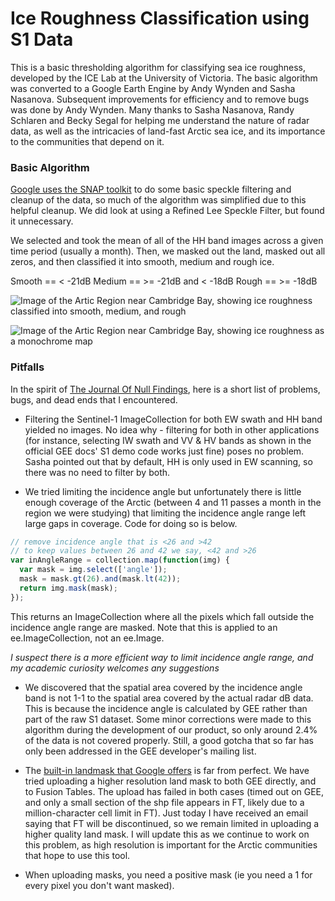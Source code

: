 # Ice Roughness Classification using S1 Data

This is a basic thresholding algorithm for classifying sea ice roughness, developed by the ICE Lab at the University of Victoria. The basic algorithm was converted to a Google Earth Engine by Andy Wynden and Sasha Nasanova. Subsequent improvements for efficiency and to remove bugs was done by Andy Wynden. Many thanks to Sasha Nasanova, Randy Schlaren and Becky Segal for helping me understand the nature of radar data, as well as the intricacies of land-fast Arctic sea ice, and its importance to the communities that depend on it.

### Basic Algorithm

[Google uses the SNAP toolkit](https://developers.google.com/earth-engine/sentinel1) to do some basic speckle filtering and cleanup of the data, so much of the algorithm was simplified due to this helpful cleanup. We did look at using a Refined Lee Speckle Filter, but found it unnecessary. 

We selected and took the mean of all of the HH band images across a given time period (usually a month). Then, we masked out the land, masked out all zeros, and then classified it into smooth, medium and rough ice.

Smooth == < -21dB
Medium == >= -21dB and < -18dB
Rough == >= -18dB

![Image of the Artic Region near Cambridge Bay, showing ice roughness classified into smooth, medium, and rough](https://github.com/lyramer/seaiceclassifier/img/demo.png "Sea Ice Classified into Smooth (green), Medium (yellow), and Rough (purple)")

![Image of the Artic Region near Cambridge Bay, showing ice roughness as a monochrome map](https://github.com/lyramer/seaiceclassifier/img/demo1.png "Sea Ice Before Classification")

### Pitfalls

In the spirit of [The Journal Of Null Findings](https://www.journalnetwork.org/journals/international-journal-of-negative-and-null-results), here is a short list of problems, bugs, and dead ends that I encountered.

+ Filtering the Sentinel-1 ImageCollection for both EW swath and HH band yielded no images. No idea why - filtering for both in other applications (for instance, selecting IW swath and VV & HV bands as shown in the official GEE docs' S1 demo code works just fine) poses no problem. Sasha pointed out that by default, HH is only used in EW scanning, so there was no need to filter by both.

+ We tried limiting the incidence angle but unfortunately there is little enough coverage of the Arctic (between 4 and 11 passes a month in the region we were studying) that limiting the incidence angle range left large gaps in coverage. Code for doing so is below.

```javascript
// remove incidence angle that is <26 and >42
// to keep values between 26 and 42 we say, <42 and >26
var inAngleRange = collection.map(function(img) {
  var mask = img.select(['angle']);
  mask = mask.gt(26).and(mask.lt(42));
  return img.mask(mask);
});
```

This returns an ImageCollection where all the pixels which fall outside the incidence angle range are masked. Note that this is applied to an ee.ImageCollection, not an ee.Image. 

*I suspect there is a more efficient way to limit incidence angle range, and my academic curiosity welcomes any suggestions*

+ We discovered that the spatial area covered by the incidence angle band is not 1-1 to the spatial area covered by the actual radar dB data. This is because the incidence angle is calculated by GEE rather than part of the raw S1 dataset. Some minor corrections were made to this algorithm during the development of our product, so only around 2.4% of the data is not covered properly. Still, a good gotcha that so far has only been addressed in the GEE developer's mailing list.

+ The [built-in landmask that Google offers](https://developers.google.com/earth-engine/datasets/catalog/MODIS_MOD44W_MOD44W_005_2000_02_24) is far from perfect. We have tried uploading a higher resolution land mask to both GEE directly, and to Fusion Tables. The upload has failed in both cases (timed out on GEE, and only a small section of the shp file appears in FT, likely due to a million-character cell limit in FT). Just today I have received an email saying that FT will be discontinued, so we remain limited in uploading a higher quality land mask. I will update this as we continue to work on this problem, as high resolution is important for the Arctic communities that hope to use this tool.

+ When uploading masks, you need a positive mask (ie you need a 1 for every pixel you don't want masked).